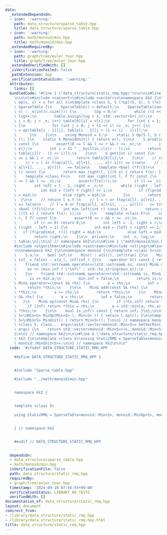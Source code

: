 ```yaml
---
data:
  _extendedDependsOn:
  - icon: ':warning:'
    path: data_structure/sparse_table.hpp
    title: data_structure/sparse_table.hpp
  - icon: ':warning:'
    path: math/monoid/min.hpp
    title: math/monoid/min.hpp
  _extendedRequiredBy:
  - icon: ':warning:'
    path: graph/tree/euler_tour.hpp
    title: graph/tree/euler_tour.hpp
  _extendedVerifiedWith: []
  _isVerificationFailed: false
  _pathExtension: hpp
  _verificationStatusIcon: ':warning:'
  attributes:
    links: []
  bundledCode: "#line 1 \"data_structure/static_rmq.hpp\"\n\n\n\n#line 1 \"data_structure/sparse_table.hpp\"\
    \n\n\n\n#include <cassert>\n#include <vector>\n\nnamespace kk2 {\n\n// require:\
    \ op(x, x) = x for all x\ntemplate <class S, S (*op)(S, S), S (*e)()>\nstruct\
    \ SparseTable {\n    SparseTable() = default;\n    SparseTable(const std::vector<S>&\
    \ v) : _n(int(v.size())) {\n        log = 0;\n        while ((1 << log) < _n)\
    \ log++;\n        table.assign(log + 1, std::vector<S>(_n));\n        for (int\
    \ i = 0; i < _n; i++) table[0][i] = v[i];\n        for (int i = 1; i <= log; i++)\
    \ {\n            for (int j = 0; j + (1 << i) <= _n; j++) {\n                table[i][j]\
    \ = op(table[i - 1][j], table[i - 1][j + (1 << (i - 1))]);\n            }\n  \
    \      }\n    }\n\n    using Monoid = S;\n    static S Op(S l, S r) { return op(l,\
    \ r); }\n    static S MonoidUnit() { return e(); }\n\n    S prod(int l, int r)\
    \ const {\n        assert(0 <= l && l <= r && r <= _n);\n        if (l == r) return\
    \ e();\n        int i = 31 ^ __builtin_clz(r - l);\n        return op(table[i][l],\
    \ table[i][r - (1 << i)]);\n    }\n\n    S get(int i) const {\n        assert(0\
    \ <= i && i < _n);\n        return table[0][i];\n    }\n\n    // return r s.t.\n\
    \    // r = l or f(op(a[l], a[l+1], ..., a[r-1])) == true\n    // r = n or f(op(a[l],\
    \ a[l+1], ..., a[r]))   == false\n    template <bool (*f)(S)>\n    int max_right(int\
    \ l) const {\n        return max_right(l, [](S x) { return f(x); });\n    }\n\
    \    template <class F>\n    int max_right(int l, F f) const {\n        assert(0\
    \ <= l && l <= _n);\n        assert(f(e()));\n        if (l == _n) return _n;\n\
    \        int left = l - 1, right = _n;\n        while (right - left > 1) {\n \
    \           int mid = (left + right) >> 1;\n            if (f(prod(l, mid))) left\
    \ = mid;\n            else right = mid;\n        }\n        return right;\n  \
    \  }\n\n    // return l s.t.\n    // l = r or f(op(a[l], a[l+1], ..., a[r-1]))\
    \ == false\n    // l = 0 or f(op(a[l], a[l+1], ..., a[r]))   == true\n    template\
    \ <bool (*f)(S)>\n    int min_left(int r) const {\n        return min_left(r,\
    \ [](S x) { return f(x); });\n    }\n    template <class F>\n    int min_left(int\
    \ r, F f) const {\n        assert(0 <= r && r <= _n);\n        assert(f(e()));\n\
    \        if (r == 0) return 0;\n        int left = -1, right = r;\n        while\
    \ (right - left > 1) {\n            int mid = (left + right) >> 1;\n         \
    \   if (f(prod(mid, r))) right = mid;\n            else left = mid;\n        }\n\
    \        return right;\n    }\n\n  private:\n    int _n, log;\n    std::vector<std::vector<S>>\
    \ table;\n};\n\n} // namespace kk2\n\n\n#line 1 \"math/monoid/min.hpp\"\n\n\n\n\
    #include <algorithm>\n#include <iostream>\n#include <string>\n#line 8 \"math/monoid/min.hpp\"\
    \n\nnamespace kk2 {\n\nnamespace monoid {\n\ntemplate <class S>\nstruct Min {\n\
    \    S a;\n    bool inf;\n    Min() : a(S()), inf(true) {}\n    Min(S a_, bool\
    \ inf_ = false) : a(a_), inf(inf_) {}\n    operator S() const { return a; }\n\
    \    friend std::ostream& operator<<(std::ostream& os, const Min& min) {\n   \
    \     os << (min.inf ? \"inf\" : std::to_string(min.a));\n        return os;\n\
    \    }\n    friend std::istream& operator>>(std::istream& is, Min& min) {\n  \
    \      is >> min.a;\n        min.inf = false;\n        return is;\n    }\n   \
    \ Min& operator=(const S& rhs) {\n        a = rhs;\n        inf = false;\n   \
    \     return *this;\n    }\n\n    Min& add(const S& rhs) {\n        if (inf) return\
    \ *this;\n        a += rhs;\n        return *this;\n    }\n    Min& update(const\
    \ S& rhs) {\n        a = rhs;\n        inf = false;\n        return *this;\n \
    \   }\n    Min& op(const Min& rhs) {\n        if (rhs.inf) return *this;\n   \
    \     if (inf) return *this = rhs;\n        a = std::min(a, rhs.a);\n        return\
    \ *this;\n    }\n\n    bool is_inf() const { return inf; }\n};\n\ntemplate <class\
    \ S>\nMin<S> MinOp(Min<S> l, Min<S> r) { return l.op(r); }\n\ntemplate <class\
    \ S>\nMin<S> MinUnit() { return Min<S>(); }\n\n} // namespace monoid\n\ntemplate\
    \ <class S, class... Args>\nstd::vector<monoid::Min<S>> GetVecMin(int n, Args...\
    \ args) {\n    return std::vector<monoid::Min<S>>(n, monoid::Min<S>(args...));\n\
    }\n\n} // namespace kk2\n\n\n#line 6 \"data_structure/static_rmq.hpp\"\n\nnamespace\
    \ kk2 {\n\ntemplate <class S>\nusing StaticRMQ = SparseTable<monoid::Min<S>, monoid::MinOp<S>,\
    \ monoid::MinUnit<S>>;\n\n} // namespace kk2\n\n\n"
  code: '#ifndef DATA_STRUCTURE_STATIC_RMQ_HPP

    #define DATA_STRUCTURE_STATIC_RMQ_HPP 1


    #include "sparse_table.hpp"

    #include "../math/monoid/min.hpp"


    namespace kk2 {


    template <class S>

    using StaticRMQ = SparseTable<monoid::Min<S>, monoid::MinOp<S>, monoid::MinUnit<S>>;


    } // namespace kk2


    #endif // DATA_STRUCTURE_STATIC_RMQ_HPP

    '
  dependsOn:
  - data_structure/sparse_table.hpp
  - math/monoid/min.hpp
  isVerificationFile: false
  path: data_structure/static_rmq.hpp
  requiredBy:
  - graph/tree/euler_tour.hpp
  timestamp: '2024-09-10 07:56:55+09:00'
  verificationStatus: LIBRARY_NO_TESTS
  verifiedWith: []
documentation_of: data_structure/static_rmq.hpp
layout: document
redirect_from:
- /library/data_structure/static_rmq.hpp
- /library/data_structure/static_rmq.hpp.html
title: data_structure/static_rmq.hpp
---
```

